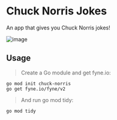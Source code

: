# Chuck Norris Jokes
An app that gives you Chuck Norris jokes!

![image](https://github.com/gocoder-ai/fun-apis/edit/main/chuck-norris/Image.png)

## Usage

> Create a Go module and get fyne.io:

    go mod init chuck-norris
    go get fyne.io/fyne/v2

> And run go mod tidy:

    go mod tidy
